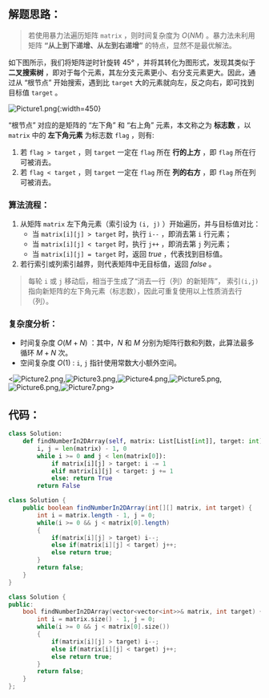 ## 解题思路：

> 若使用暴力法遍历矩阵 `matrix` ，则时间复杂度为 $O(NM)$ 。暴力法未利用矩阵 **“从上到下递增、从左到右递增”** 的特点，显然不是最优解法。

如下图所示，我们将矩阵逆时针旋转 45° ，并将其转化为图形式，发现其类似于 **二叉搜索树** ，即对于每个元素，其左分支元素更小、右分支元素更大。因此，通过从 “根节点” 开始搜索，遇到比 `target` 大的元素就向左，反之向右，即可找到目标值 `target` 。

![Picture1.png](https://pic.leetcode-cn.com/6584ea93812d27112043d203ea90e4b0950117d45e0452d0c630fcb247fbc4af-Picture1.png){:width=450}

“根节点” 对应的是矩阵的 “左下角” 和 “右上角” 元素，本文称之为 **标志数** ，以 `matrix` 中的 **左下角元素** 为标志数 `flag` ，则有:

1. 若 `flag > target` ，则 `target` 一定在 `flag` 所在 **行的上方** ，即 `flag` 所在行可被消去。
2. 若 `flag < target` ，则 `target` 一定在 `flag` 所在 **列的右方** ，即 `flag` 所在列可被消去。

### **算法流程：**

1. 从矩阵 `matrix` 左下角元素（索引设为 `(i, j)` ）开始遍历，并与目标值对比：
   - 当 `matrix[i][j] > target` 时，执行 `i--` ，即消去第 `i` 行元素；
   - 当 `matrix[i][j] < target` 时，执行 `j++` ，即消去第 `j` 列元素；
   - 当 `matrix[i][j] = target` 时，返回 $true$ ，代表找到目标值。
2. 若行索引或列索引越界，则代表矩阵中无目标值，返回 $false$ 。

> 每轮 `i` 或 `j` 移动后，相当于生成了“消去一行（列）的新矩阵”， 索引`(i,j)` 指向新矩阵的左下角元素（标志数），因此可重复使用以上性质消去行（列）。

### 复杂度分析：

- 时间复杂度 $O(M+N)$ ：其中，$N$ 和 $M$ 分别为矩阵行数和列数，此算法最多循环 $M+N$ 次。
- 空间复杂度 $O(1)$ : `i`, `j` 指针使用常数大小额外空间。

<![Picture2.png](https://pic.leetcode-cn.com/6a083897417b51e94ed84e3483d334078d851e691eb8655b45432372ecdea9d6-Picture2.png),![Picture3.png](https://pic.leetcode-cn.com/c301ea07f6081e95d06c07cc23fb0419e67ffdd92c2511201f72c3f86f18c928-Picture3.png),![Picture4.png](https://pic.leetcode-cn.com/3f1f6c8af23c89cd3179f486cfb932322ea4fa08ab707dc5e20b9adb243278e9-Picture4.png),![Picture5.png](https://pic.leetcode-cn.com/533c0eba70d25e5f7a1930186389a38feae15a91eea771fd388edd1eecc0b129-Picture5.png),![Picture6.png](https://pic.leetcode-cn.com/116704601a28972d17b32cc641485a1ab707930504a720160e121b092e9f7084-Picture6.png),![Picture7.png](https://pic.leetcode-cn.com/7db0cca850374644eff397880d5cdb3be17a3558a306162955a7ffb31bbf4e5c-Picture7.png)>

## 代码：

```Python []
class Solution:
    def findNumberIn2DArray(self, matrix: List[List[int]], target: int) -> bool:
        i, j = len(matrix) - 1, 0
        while i >= 0 and j < len(matrix[0]):
            if matrix[i][j] > target: i -= 1
            elif matrix[i][j] < target: j += 1
            else: return True
        return False
```

```Java []
class Solution {
    public boolean findNumberIn2DArray(int[][] matrix, int target) {
        int i = matrix.length - 1, j = 0;
        while(i >= 0 && j < matrix[0].length)
        {
            if(matrix[i][j] > target) i--;
            else if(matrix[i][j] < target) j++;
            else return true;
        }
        return false;
    }
}
```

```C++ []
class Solution {
public:
    bool findNumberIn2DArray(vector<vector<int>>& matrix, int target) {
        int i = matrix.size() - 1, j = 0;
        while(i >= 0 && j < matrix[0].size())
        {
            if(matrix[i][j] > target) i--;
            else if(matrix[i][j] < target) j++;
            else return true;
        }
        return false;
    }
};
```
